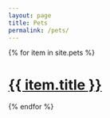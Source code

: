 ```yaml
---
layout: page
title: Pets
permalink: /pets/
---
```


{% for item in site.pets %}
<h1><a href="{{ item.url | relative_url }}">{{ item.title }}</a></h1>
{% endfor %}